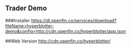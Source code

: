 ## Trader Demo

###Installer
https://dl.openfin.co/services/download?fileName=hyperblotter-demo&config=http://cdn.openfin.co/hyperblotter/app.json

##Web Version
http://cdn.openfin.co/hyperblotter/

